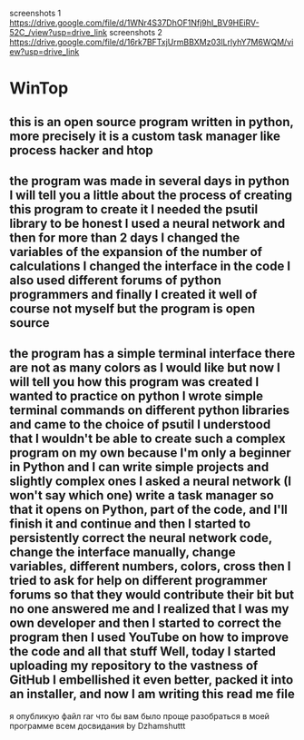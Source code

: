 screenshots 1 https://drive.google.com/file/d/1WNr4S37DhOF1Nfj9hI_BV9HEiRV-52C_/view?usp=drive_link
screenshots 2 https://drive.google.com/file/d/16rk7BFTxjUrmBBXMz03lLrlyhY7M6WQM/view?usp=drive_link
# WinTop
this is an open source program written in python, more precisely it is a custom task manager like process hacker and htop
--------------------------------------------------------------------------------------------------------------------------------
the program was made in several days in python I will tell you a little about the process of creating this program
to create it I needed the psutil library to be honest I used a neural network
and then for more than 2 days I changed the variables of the expansion of the number
of calculations I changed the interface in the code I also used different forums of python programmers 
and finally I created it well of course not myself but the program is open source
------------------------------------------------------------------------------------------------------------------------------------------------------
the program has a simple terminal interface
there are not as many colors as I would like but now I will tell you how this program was created I wanted to practice on python
I wrote simple terminal commands on different python libraries and came to the choice of psutil
I understood that I wouldn't be able to create such a complex program on my own because I'm only a beginner in Python and I can write simple projects and slightly complex ones
I asked a neural network (I won't say which one) write a task manager so that it opens on Python, part of the code, and I'll finish it and continue
and then I started to persistently correct the neural network code, change the interface manually, change variables, different numbers, colors, cross
then I tried to ask for help on different programmer forums so that they would contribute their bit but no one answered me and I realized that I was my own developer and then I started to correct the program then I used YouTube on how to improve the code and all that stuff
Well, today I started uploading my repository to the vastness of GitHub
I embellished it even better, packed it into an installer, and now I am writing this read me file
------------------------------------------------------------------------------------------------------------------------------
я опубликую файл rar что бы вам было проще разобраться в моей программе
всем досвидания by Dzhamshuttt

